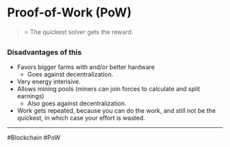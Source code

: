 # Proof-of-Work (PoW)
>⭐ The quickest solver gets the reward.

### Disadvantages of this
- Favors bigger farms with and/or better hardware
	- Goes against decentralization.
- Very energy intensive.
- Allows mining pools (miners can join forces to calculate and split earnings)
	- Also goes against decentralization.
- Work gets repeated, because you can do the work, and still not be the quickest, in which case your effort is wasted.


---
#Blockchain #PoW